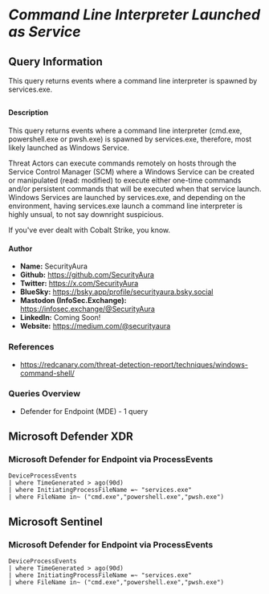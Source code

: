 # *Command Line Interpreter Launched as Service*

## Query Information

This query returns events where a command line interpreter is spawned by services.exe.

##

#### Description

This query returns events where a command line interpreter (cmd.exe, powershell.exe or pwsh.exe) is spawned by services.exe, therefore, most likely launched as Windows Service.

Threat Actors can execute commands remotely on hosts through the Service Control Manager (SCM) where a Windows Service can be created or manipulated (read: modified) to execute either one-time commands and/or persistent commands that will be executed when that service launch. Windows Services are launched by services.exe, and depending on the environment, having services.exe launch a command line interpreter is highly unsual, to not say downright suspicious.

If you've ever dealt with Cobalt Strike, you know.

#### Author <Optional>
- **Name:** SecurityAura
- **Github:** https://github.com/SecurityAura
- **Twitter:** https://x.com/SecurityAura
- **BlueSky:** https://bsky.app/profile/securityaura.bsky.social
- **Mastodon (InfoSec.Exchange):** https://infosec.exchange/@SecurityAura
- **LinkedIn:** Coming Soon!
- **Website:** https://medium.com/@securityaura

### References ###

- https://redcanary.com/threat-detection-report/techniques/windows-command-shell/

### Queries Overview ###

- Defender for Endpoint (MDE) - 1 query

## Microsoft Defender XDR ##
### Microsoft Defender for Endpoint via ProcessEvents ###
```KQL
DeviceProcessEvents
| where TimeGenerated > ago(90d)
| where InitiatingProcessFileName =~ "services.exe"
| where FileName in~ ("cmd.exe","powershell.exe","pwsh.exe")

```
## Microsoft Sentinel ##
### Microsoft Defender for Endpoint via ProcessEvents ###
```KQL
DeviceProcessEvents
| where TimeGenerated > ago(90d)
| where InitiatingProcessFileName =~ "services.exe"
| where FileName in~ ("cmd.exe","powershell.exe","pwsh.exe")

```
